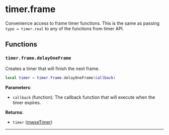 # timer.frame

Convenience access to frame timer functions. This is the same as passing `type = timer.real` to any of the functions from timer API.

## Functions

### `timer.frame.delayOneFrame`

Creates a timer that will finish the next frame.

```lua
local timer = timer.frame.delayOneFrame(callback)
```

**Parameters**:

* `callback` (function): The callback function that will execute when the timer expires.

**Returns**:

* `timer` ([mwseTimer](../../types/mwseTimer))

***

